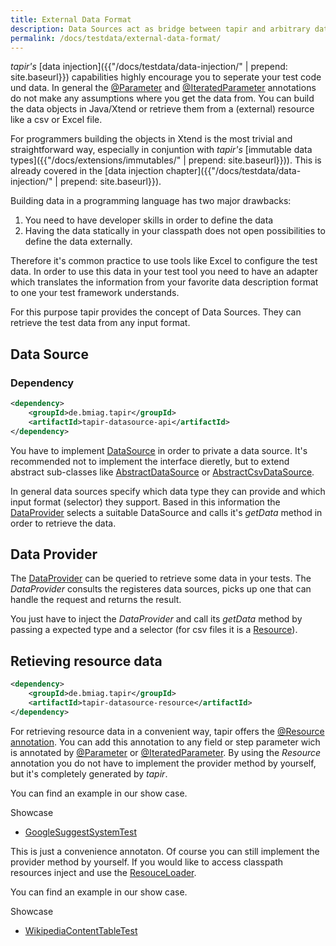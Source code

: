 ```yaml
---
title: External Data Format
description: Data Sources act as bridge between tapir and arbitrary data formats (e.g. csv, Excel,...).
permalink: /docs/testdata/external-data-format/
---
```


<i>tapir's</i> [data injection]({{"/docs/testdata/data-injection/" | prepend: site.baseurl}}) capabilities highly encourage you to seperate your test code und data. In general the [@Parameter](https://www.javadoc.io/page/de.bmiag.tapir/tapir/latest/de/bmiag/tapir/execution/annotations/parameter/Parameter.html) and
[@IteratedParameter](https://www.javadoc.io/page/de.bmiag.tapir/tapir/latest/de/bmiag/tapir/execution/annotations/parameter/IteratedParameter.html) annotations do not make any assumptions where you get the data from. You can build the data objects in Java/Xtend or retrieve them from a (external) resource like a csv or Excel file.

For programmers building the objects in Xtend is the most trivial and straightforward way, especially in conjuntion with <i>tapir's</i> [immutable data types]({{"/docs/extensions/immutables/" | prepend: site.baseurl}})). This is already covered in the [data injection chapter]({{"/docs/testdata/data-injection/" | prepend: site.baseurl}}).

Building data in a programming language has two major drawbacks:
1. You need to have developer skills in order to define the data
1. Having the data statically in your classpath does not open possibilities to define the data externally.

Therefore it's common practice to use tools like Excel to configure the test data. In order to use this data in your test tool you need to have an adapter which translates the information from your favorite data description format to one your test framework understands.

For this purpose tapir provides the concept of Data Sources. They can retrieve the test data from any input format.

## Data Source
### Dependency

``` xml
<dependency>
    <groupId>de.bmiag.tapir</groupId>
    <artifactId>tapir-datasource-api</artifactId>
</dependency>
```

You have to implement [DataSource](https://www.javadoc.io/page/de.bmiag.tapir/tapir/latest/de/bmiag/tapir/datasource/api/DataSource.html) in order to private a data source. It's recommended not to implement the interface dieretly, but to extend abstract sub-classes like [AbstractDataSource](https://www.javadoc.io/page/de.bmiag.tapir/tapir/latest/de/bmiag/tapir/datasource/api/AbstractDataSource.html) or [AbstractCsvDataSource](https://www.javadoc.io/page/de.bmiag.tapir/tapir/latest/de/bmiag/tapir/datasource/csv/AbstractCsvDataSource.html).

In general data sources specify which data type they can provide and which input format (selector) they support. Based in this information the [DataProvider](#data-provider) selects a suitable DataSource and calls it's *getData* method in order to retrieve the data.

## Data Provider
The [DataProvider](https://www.javadoc.io/page/de.bmiag.tapir/tapir/latest/de/bmiag/tapir/datasource/api/DataProvider.html) can be queried to retrieve some data in your tests. The *DataProvider* consults the registeres data sources, picks up one that can handle the request and returns the result.

You just have to inject the *DataProvider* and call its *getData* method by passing a expected type and a selector (for csv files it is a [Resource](https://docs.spring.io/spring-framework/docs/current/javadoc-api/org/springframework/core/io/Resource.html)).

## Retieving resource data

``` xml
<dependency>
    <groupId>de.bmiag.tapir</groupId>
    <artifactId>tapir-datasource-resource</artifactId>
</dependency>
```
For retrieving resource data in a convenient way, tapir offers the [@Resource annotation](https://www.javadoc.io/page/de.bmiag.tapir/tapir/latest/de\bmiag\tapir\datasource\resource\annotations\Resource.html). You can add this annotation to any field or step parameter wich is annotated by [@Parameter](https://www.javadoc.io/page/de.bmiag.tapir/tapir/latest/de/bmiag/tapir/execution/annotations/parameter/Parameter.html) or
[@IteratedParameter](https://www.javadoc.io/page/de.bmiag.tapir/tapir/latest/de/bmiag/tapir/execution/annotations/parameter/IteratedParameter.html). By using the *Resource* annotation you do not have to implement the provider method by yourself, but it's completely generated by <i>tapir</i>.

You can find an example in our show case.

<div class="panel panel-info">
  <div class="panel-heading">
    <div class="panel-title"><i class="fa fa-external-link" aria-hidden="true"></i> Showcase</div>
  </div>
  <div class="panel-body">
  <ul>
      <li>
          <a href="https://github.com/tapir-test/tapir-showcase/blob/master/google/google-systemtest/src/test/java/de/bmiag/tapir/showcase/google/systemtest/GoogleSuggestSystemTest.xtend">GoogleSuggestSystemTest</a>
      </li>
  </ul>
  </div>
</div>

This is just a convenience annotaton. Of course you can still implement the provider method by yourself. If you would like to access classpath resources inject and use the [ResouceLoader](https://docs.spring.io/spring/docs/current/javadoc-api/org/springframework/core/io/ResourceLoader.html).

You can find an example in our show case.

<div class="panel panel-info">
  <div class="panel-heading">
    <div class="panel-title"><i class="fa fa-external-link" aria-hidden="true"></i> Showcase</div>
  </div>
  <div class="panel-body">
  <ul>
      <li>
          <a href="https://github.com/tapir-test/tapir-showcase/blob/master/wikipedia/src/test/java/de/bmiag/tapir/showcase/wikipedia/test/WikipediaContentTableTest.xtend">WikipediaContentTableTest</a>
      </li>
  </ul>
  </div>
</div>
